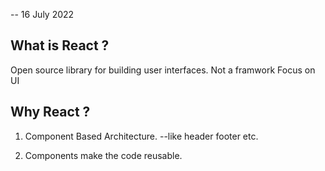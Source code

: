 -- 16 July 2022
## What is React ?

Open source library for building user interfaces.
Not a framwork
Focus on UI

## Why React ?
1. Component Based Architecture.
   --like header footer etc.

2. Components make the code reusable.


















